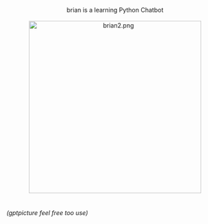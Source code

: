 <p align="center">brian is a learning Python Chatbot
<br/><br/>
<img src="https://pixeldrain.com/api/file/aFxnEYGk" alt="brian2.png" width="400" height="400";">
<br/><br/>
<h6>(gptpicture feel free too use)</h6>
</p>
